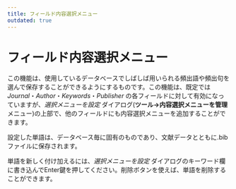 ```yaml
---
title: フィールド内容選択メニュー
outdated: true
---
```


# フィールド内容選択メニュー

この機能は、使用しているデータベースでしばしば用いられる頻出語や頻出句を選んで保存することができるようにするものです。この機能は、既定では *Journal*・*Author*・*Keywords*・*Publisher* の各フィールドに対して有効になっていますが、*選択メニューを設定* ダイアログ(**ツール→内容選択メニューを管理** メニュー)の上部で、他のフィールドにも内容選択メニューを追加することができます。

設定した単語は、データベース毎に固有のものであり、文献データとともに.bibファイルに保存されます。

単語を新しく付け加えるには、*選択メニューを設定* ダイアログのキーワード欄に書き込んでEnter鍵を押してください。削除ボタンを使えば、単語を削除することができます。
